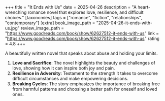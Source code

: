+++
title = "It Ends with Us"
date = 2025-04-26
description = "A heart-wrenching romance novel that explores love, resilience, and difficult choices."
[taxonomies]
tags = ["romance", "fiction", "relationships", "contemporary"]
[extra]
book_image_path = "2025-04-26-it-ends-with-us.jpg"
review_image_path = "https://www.goodreads.com/book/show/62627512-it-ends-with-us"
link = "https://www.goodreads.com/book/show/62627512-it-ends-with-us"
rating = 4.8
+++

A beautifully written  novel that speaks about abuse and holding your limits.

1. **Love and Sacrifice**: The novel highlights the beauty and challenges of love, showing how it can inspire both joy and pain.
2. **Resilience in Adversity**: Testament to the strength it takes to overcome difficult circumstances and make empowering decisions.
3. **Breaking Cycles**: The story emphasizes the importance of breaking free from harmful patterns and choosing a better path for oneself and loved ones.